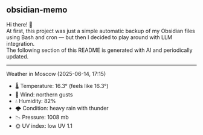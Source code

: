 ## obsidian-memo

Hi there! 👋 \
At first, this project was just a simple automatic backup of my Obsidian files using Bash and cron — but then I decided to play around with LLM integration. \
The following section of this README is generated with AI and periodically updated.

---

Weather in Moscow (2025-06-14, 17:15)

- 🌡️ Temperature: 16.3° (feels like 16.3°)
- 💨 Wind: northern gusts
- 💧 Humidity: 82%
- 🌩️ Condition: heavy rain with thunder 
- 📉 Pressure: 1008 mb
- 🌞 UV index: low UV 1.1
